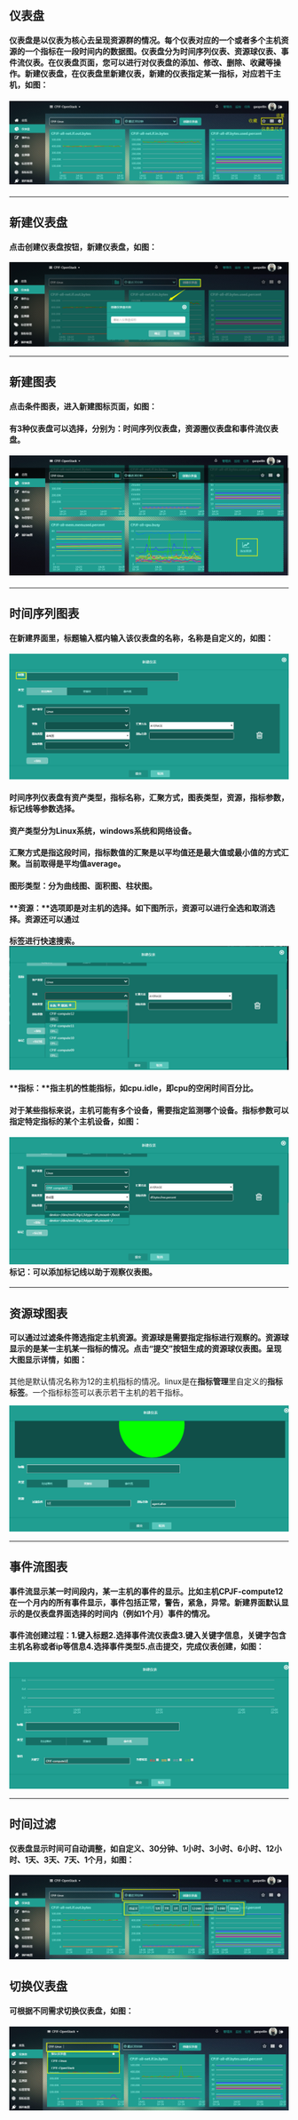 ## 仪表盘

#### **仪表盘**是以仪表为核心去呈现**资源群**的情况。每个**仪表**对应的一个或者多个主机资源的一个指标在一段时间内的数据图。仪表盘分为**时间序列仪表**、**资源球仪表**、**事件流仪表**。在仪表盘页面，您可以进行对仪表盘的添加、修改、删除、收藏等操作。新建仪表盘，在仪表盘里新建仪表，新建的仪表指定某一指标，对应若干主机，如图：

#### ![](/assets/仪表盘.png)

---

## 新建仪表盘

#### 点击创建仪表盘按钮，新建仪表盘，如图：

![](/assets/创建仪表盘.png)

---

## 新建图表

#### 点击条件图表，进入新建图标页面，如图：

#### 有3种仪表盘可以选择，分别为：时间序列仪表盘，资源圈仪表盘和事件流仪表盘。

#### ![](/assets/添加图表.png)

---

## 时间序列图表

#### 在新建界面里，标题输入框内输入该仪表盘的名称，名称是自定义的，如图：

![](/assets/时间.png)

#### 时间序列仪表盘有**资产类型**，**指标名称**，**汇聚方式**，**图表类型**，**资源**，**指标参数，标记线**等参数选择。

#### **资产类型**分为Linux系统，windows系统和网络设备。

#### **汇聚方式**是指这段时间，指标数值的汇聚是以平均值还是最大值或最小值的方式汇聚。当前取得是平均值average。

#### 图形类型：分为曲线图、面积图、柱状图。

#### **资源：**选项即是对主机的选择。如下图所示，资源可以进行全选和取消选择。资源还可以通过

#### **标签**进行快速搜索。![](/assets/仪表资源.png)

#### **指标：**指主机的性能指标，如cpu.idle，即cpu的空闲时间百分比。

#### 对于某些指标来说，主机可能有多个设备，需要指定监测哪个设备。指标参数可以指定特定指标的某个主机设备，如图：

#### ![](/assets/仪表指标.png)**标记**：可以添加标记线以助于观察仪表图。

---

## 资源球图表

#### 可以通过过滤条件筛选指定主机资源。资源球是需要指定指标进行观察的。资源球显示的是某一主机某一指标的情况。点击“提交”按钮生成的资源球仪表图。呈现大图显示详情，如图：

其他是默认情况名称为12的主机指标的情况。linux是在**指标管理**里自定义的**指标标签**。一个指标标签可以表示若干主机的若干指标。

![](/assets/资源球仪表.png)

---

## 事件流图表

#### **事件流**显示某一时间段内，某一主机的事件的显示。比如主机CPJF-compute12在一个月内的所有事件显示，事件包括正常，警告，紧急，异常。新建界面默认显示的是仪表盘界面选择的时间内（例如1个月）事件的情况。

#### 事件流创建过程：1.键入标题2.选择事件流仪表盘3.键入关键字信息，关键字包含主机名称或者ip等信息4.选择事件类型5.点击提交，完成仪表创建，如图：

![](/assets/事件流图表.png)

---

## 时间过滤

#### 仪表盘显示时间可自动调整，如自定义、30分钟、1小时、3小时、6小时、12小时、1天、3天、7天、1个月，如图：

![](/assets/时间过滤.png)

## 切换仪表盘

#### 可根据不同需求切换仪表盘，如图：

![](/assets/切换仪表盘.png)







